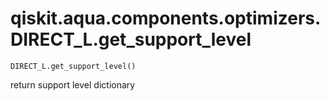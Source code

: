# qiskit.aqua.components.optimizers.DIRECT\_L.get\_support\_level

`DIRECT_L.get_support_level()`

return support level dictionary
